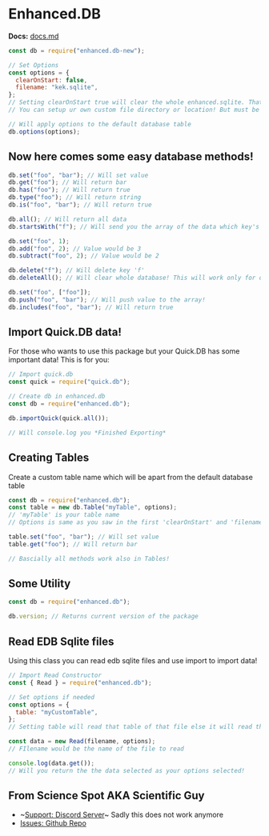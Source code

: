 # Enhanced.DB

**Docs:** [docs.md](https://github.com/ItzMiracleOwO/enhanced.db/blob/master/docs.md)

```js
const db = require("enhanced.db-new");

// Set Options
const options = {
  clearOnStart: false,
  filename: "kek.sqlite",
};
// Setting clearOnStart true will clear the whole enhanced.sqlite. That would be false by default so if you dont need of that option no need of using options parameter!
// You can setup ur own custom file directory or location! But must be perfect for Sqlite Environment! It would be default to enhanced.sqlite!

// Will apply options to the default database table
db.options(options);
```

## Now here comes some easy database methods!

```js
db.set("foo", "bar"); // Will set value
db.get("foo"); // Will return bar
db.has("foo"); // Will return true
db.type("foo"); // Will return string
db.is("foo", "bar"); // Will return true

db.all(); // Will return all data
db.startsWith("f"); // Will send you the array of the data which key's starts with f

db.set("foo", 1);
db.add("foo", 2); // Value would be 3
db.subtract("foo", 2); // Value would be 2

db.delete("f"); // Will delete key 'f'
db.deleteAll(); // Will clear whole database! This will work only for default database table! If you are using custom table make sure that you use db.deleteTable()

db.set("foo", ["foo"]);
db.push("foo", "bar"); // Will push value to the array!
db.includes("foo", "bar"); // Will return true
```

## Import Quick.DB data!

For those who wants to use this package but your Quick.DB has some important data! This is for you:

```js
// Import quick.db
const quick = require("quick.db");

// Create db in enhanced.db
const db = require("enhanced.db");

db.importQuick(quick.all());

// Will console.log you *Finished Exporting*
```

## Creating Tables

Create a custom table name which will be apart from the default database table

```js
const db = require("enhanced.db");
const table = new db.Table("myTable", options);
// 'myTable' is your table name
// Options is same as you saw in the first 'clearOnStart' and 'filename'

table.set("foo", "bar"); // Will set value
table.get("foo"); // Will return bar

// Bascially all methods work also in Tables!
```

## Some Utility

```js
const db = require("enhanced.db");

db.version; // Returns current version of the package
```

## Read EDB Sqlite files

Using this class you can read edb sqlite files and use import to import data!

```js
// Import Read Constructor
const { Read } = require("enhanced.db");

// Set options if needed
const options = {
  table: "myCustomTable",
};
// Setting table will read that table of that file else it will read the default database one!

const data = new Read(filename, options);
// FIlename would be the name of the file to read

console.log(data.get());
// Will you return the the data selected as your options selected!
```

## From Science Spot AKA Scientific Guy

- ~[Support: Discord Server](https://discord.gg/FrduEZd)~ Sadly this does not work anymore
- [Issues: Github Repo](https://github.com/ItzMiracleOwO/enhanced.db)
